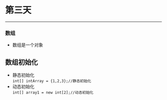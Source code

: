 # 第三天
---
### 数组
* 数组是一个对象<br />
## 数组初始化
* 静态初始化<br />
`int[] intArray = {1,2,3};//静态初始化` <br />
* 动态初始化<br />
`int[] array1 = new int[2];//动态初始化`<br />

